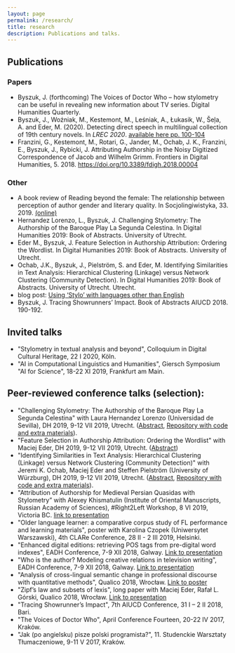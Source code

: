 ```yaml
---
layout: page
permalink: /research/
title: research
description: Publications and talks.
---
```

## Publications
### Papers
* Byszuk, J. (forthcoming) The Voices of Doctor Who – how stylometry can be useful in revealing new information about TV series. Digital Humanities Quarterly.
* Byszuk, J., Woźniak, M., Kestemont, M., Leśniak, A., Łukasik, W., Šeļa, A. and Eder, M. (2020). Detecting direct speech in multilingual collection of 19th century novels. In _LREC 2020_. [available here pp. 100-104](https://lrec2020.lrec-conf.org/media/proceedings/Workshops/Books/LT4HALAbook.pdf)
* Franzini, G., Kestemont, M., Rotari, G., Jander, M., Ochab, J. K., Franzini, E., Byszuk, J., Rybicki, J. Attributing Authorship in the Noisy Digitized Correspondence of Jacob and Wilhelm Grimm. Frontiers in Digital Humanities, 5. 2018. https://doi.org/10.3389/fdigh.2018.00004
  
### Other
* A book review of Reading beyond the female: The relationship between perception of author gender and literary quality. In Socjolingiwistyka, 33. 2019. [(online)](https://socjolingwistyka.ijp.pan.pl/index.php/SOCJO/article/view/55/95)
* Hernandez Lorenzo, L., Byszuk, J. Challenging Stylometry: The Authorship of the Baroque Play La Segunda Celestina. In Digital Humanities 2019: Book of Abstracts. University of Utrecht.
* Eder M., Byszuk, J. Feature Selection in Authorship Attribution: Ordering the Wordlist. In Digital Humanities 2019: Book of Abstracts. University of Utrecht.
* Ochab, J.K., Byszuk, J., Pielström, S. and Eder, M. Identifying Similarities in Text Analysis: Hierarchical Clustering (Linkage) versus Network Clustering (Community Detection). In Digital Humanities 2019: Book of Abstracts. University of Utrecht. Utrecht.
* blog post: [Using ‘Stylo’ with languages other than English](https://computationalstylistics.github.io/blog/stylo_and_languages/)  
* Byszuk, J. Tracing Showrunners’ Impact. Book of Abstracts AIUCD 2018. 190-192.

## Invited talks
* "Stylometry in textual analysis and beyond", Colloquium in Digital Cultural Heritage, 22 I 2020, Köln.
* "AI in Computational Linguistics and Humanities", Giersch Symposium "AI for Science", 18-22 XI 2019, Frankfurt am Main.
  
## Peer-reviewed conference talks (selection):
* "Challenging Stylometry: The Authorship of the Baroque Play La Segunda Celestina" with Laura Hernandez Lorenzo (Universidad de Sevilla), DH 2019, 9-12 VII 2019, Utrecht. ([Abstract](https://dev.clariah.nl/files/dh2019/boa/0576.html), [Repository with code and extra materials](https://github.com/JoannaBy/La-Segunda-Celestina)).
* "Feature Selection in Authorship Attribution: Ordering the Wordlist" with Maciej Eder, DH 2019, 9-12 VII 2019, Utrecht. ([Abstract](https://dev.clariah.nl/files/dh2019/boa/0930.html))
* "Identifying Similarities in Text Analysis: Hierarchical Clustering (Linkage) versus Network Clustering (Community Detection)" with Jeremi K. Ochab, Maciej Eder and Steffen Pielström (University of Würzburg), DH 2019, 9-12 VII 2019, Utrecht. ([Abstract](https://dev.clariah.nl/files/dh2019/boa/0981.html), [Repository with code and extra materials](https://github.com/JoannaBy/hierarchical-vs-network-clustering)).
* "Attribution of Authorship for Medieval Persian Quasidas with Stylometry” with Alexey Khismatulin (Institute of Oriental Manuscripts, Russian Academy of Sciences), #Right2Left Workshop, 8 VI 2019, Victoria BC. [link to presentation](https://github.com/JoannaBy/various_presentations/blob/master/Attribution%20of%20Authorship%20for%20Medieval%20Persian%20Quasidas%20with%20Stylometry.pdf)
* "Older language learner: a comparative corpus study of FL performance and learning materials", poster with Karolina Czopek (Uniwersytet Warszawski), 4th CLARe Conference, 28 II - 2 III 2019, Helsinki.
* "Enhanced digital editions: retrieving POS tags from pre-digital word indexes", EADH Conference, 7-9 XII 2018, Galway. [Link to presentation](https://github.com/JoannaBy/various_presentations/blob/master/EADH2018_Enhanced_digital_editions-retrieving_POS_tags_from_pre-digital_word_indexes.pdf)
* "Who is the author? Modeling creative relations in television writing", EADH Conference, 7-9 XII 2018, Galway. [Link to presentation](https://github.com/JoannaBy/various_presentations/blob/master/EADH2018_Who_is_the%20author_%20Modeling_creative_relations_in_television_writing.pdf)
* "Analysis of cross-lingual semantic change in professional discourse with quantitative methods", Qualico 2018, Wrocław. [Link to poster](https://github.com/JoannaBy/various_presentations/blob/master/Qualico2018_Analysis_of_cross-lingual_semantic-_change_in_professional_discourse_with_quantitative_%20methods.pdf)
* "Zipf’s law and subsets of lexis", long paper with Maciej Eder, Rafał L. Górski, Qualico 2018, Wrocław. [Link to presentation](https://computationalstylistics.github.io/zipf_on_grammar/)
* "Tracing Showrunner’s Impact", 7th AIUCD Conference, 31 I – 2 II 2018, Bari.
* "The Voices of Doctor Who", April Conference Fourteen, 20-22 IV 2017, Kraków.
* "Jak (po angielsku) pisze polski programista?", 11. Studenckie Warsztaty Tłumaczeniowe, 9-11 V 2017, Kraków.
